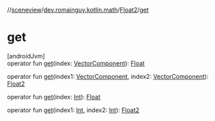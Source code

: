 //[sceneview](../../../index.md)/[dev.romainguy.kotlin.math](../index.md)/[Float2](index.md)/[get](get.md)

# get

[androidJvm]\
operator fun [get](get.md)(index: [VectorComponent](../-vector-component/index.md)): [Float](https://kotlinlang.org/api/latest/jvm/stdlib/kotlin/-float/index.html)

operator fun [get](get.md)(index1: [VectorComponent](../-vector-component/index.md), index2: [VectorComponent](../-vector-component/index.md)): [Float2](index.md)

operator fun [get](get.md)(index: [Int](https://kotlinlang.org/api/latest/jvm/stdlib/kotlin/-int/index.html)): [Float](https://kotlinlang.org/api/latest/jvm/stdlib/kotlin/-float/index.html)

operator fun [get](get.md)(index1: [Int](https://kotlinlang.org/api/latest/jvm/stdlib/kotlin/-int/index.html), index2: [Int](https://kotlinlang.org/api/latest/jvm/stdlib/kotlin/-int/index.html)): [Float2](index.md)
